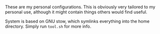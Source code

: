 These are my personal configurations. This is obviously very tailored to my personal use,
although it might contain things others would find useful.

System is based on GNU stow, which symlinks everything into the home directory. 
Simply run `tool.sh` for more info.
